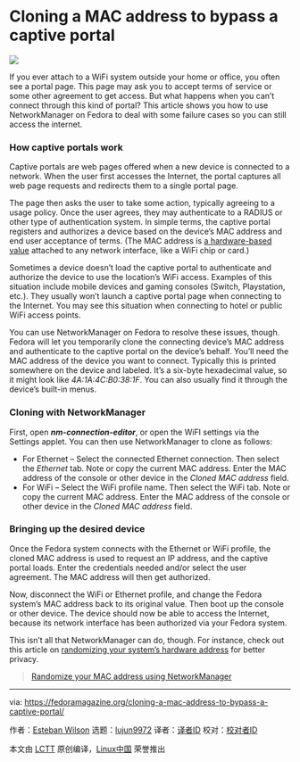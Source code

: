 [#]: collector: (lujun9972)
[#]: translator: ( )
[#]: reviewer: ( )
[#]: publisher: ( )
[#]: url: ( )
[#]: subject: (Cloning a MAC address to bypass a captive portal)
[#]: via: (https://fedoramagazine.org/cloning-a-mac-address-to-bypass-a-captive-portal/)
[#]: author: (Esteban Wilson https://fedoramagazine.org/author/swilson/)

Cloning a MAC address to bypass a captive portal
======

![][1]

If you ever attach to a WiFi system outside your home or office, you often see a portal page. This page may ask you to accept terms of service or some other agreement to get access. But what happens when you can’t connect through this kind of portal? This article shows you how to use NetworkManager on Fedora to deal with some failure cases so you can still access the internet.

### How captive portals work

Captive portals are web pages offered when a new device is connected to a network. When the user first accesses the Internet, the portal captures all web page requests and redirects them to a single portal page.

The page then asks the user to take some action, typically agreeing to a usage policy. Once the user agrees, they may authenticate to a RADIUS or other type of authentication system. In simple terms, the captive portal registers and authorizes a device based on the device’s MAC address and end user acceptance of terms. (The MAC address is [a hardware-based value][2] attached to any network interface, like a WiFi chip or card.)

Sometimes a device doesn’t load the captive portal to authenticate and authorize the device to use the location’s WiFi access. Examples of this situation include mobile devices and gaming consoles (Switch, Playstation, etc.). They usually won’t launch a captive portal page when connecting to the Internet. You may see this situation when connecting to hotel or public WiFi access points.

You can use NetworkManager on Fedora to resolve these issues, though. Fedora will let you temporarily clone the connecting device’s MAC address and authenticate to the captive portal on the device’s behalf. You’ll need the MAC address of the device you want to connect. Typically this is printed somewhere on the device and labeled. It’s a six-byte hexadecimal value, so it might look like _4A:1A:4C:B0:38:1F_. You can also usually find it through the device’s built-in menus.

### Cloning with NetworkManager

First, open _**nm-connection-editor**_, or open the WiFI settings via the Settings applet. You can then use NetworkManager to clone as follows:

  * For Ethernet – Select the connected Ethernet connection. Then select the _Ethernet_ tab. Note or copy the current MAC address. Enter the MAC address of the console or other device in the _Cloned MAC address_ field.
  * For WiFi – Select the WiFi profile name. Then select the WiFi tab. Note or copy the current MAC address. Enter the MAC address of the console or other device in the _Cloned MAC address_ field.



### **Bringing up the desired device**

Once the Fedora system connects with the Ethernet or WiFi profile, the cloned MAC address is used to request an IP address, and the captive portal loads. Enter the credentials needed and/or select the user agreement. The MAC address will then get authorized.

Now, disconnect the WiFi or Ethernet profile, and change the Fedora system’s MAC address back to its original value. Then boot up the console or other device. The device should now be able to access the Internet, because its network interface has been authorized via your Fedora system.

This isn’t all that NetworkManager can do, though. For instance, check out this article on [randomizing your system’s hardware address][3] for better privacy.

> [Randomize your MAC address using NetworkManager][3]

--------------------------------------------------------------------------------

via: https://fedoramagazine.org/cloning-a-mac-address-to-bypass-a-captive-portal/

作者：[Esteban Wilson][a]
选题：[lujun9972][b]
译者：[译者ID](https://github.com/译者ID)
校对：[校对者ID](https://github.com/校对者ID)

本文由 [LCTT](https://github.com/LCTT/TranslateProject) 原创编译，[Linux中国](https://linux.cn/) 荣誉推出

[a]: https://fedoramagazine.org/author/swilson/
[b]: https://github.com/lujun9972
[1]: https://fedoramagazine.org/wp-content/uploads/2019/10/clone-mac-nm-816x345.jpg
[2]: https://en.wikipedia.org/wiki/MAC_address
[3]: https://fedoramagazine.org/randomize-mac-address-nm/
